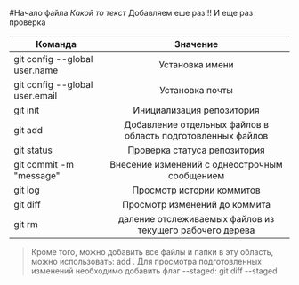 #Начало файла
*Какой то текст*
Добавляем еше раз!!!
И еще раз
проверка

| Команда     | Значение              
| ------------- |:------------------:| 
| git config --global user.name     | Установка имени   
| git config --global user.email     | Установка почты
| git init  | Инициализация репозитория   
| git add  | Добавление отдельных файлов в область подготовленных файлов
| git status  | Проверка статуса репозитория
| git commit -m "message"     | Внесение изменений с однеострочным сообщением
| git log | Просмотр истории коммитов   
| git diff | Просмотр изменений до коммита 
|git rm   | даление отслеживаемых файлов из текущего рабочего дерева
>  Кроме того, можно добавить все файлы и папки в эту область, можно использовать: add .
>Для просмотра подготовленных изменений необходимо добавить флаг --staged: git diff --staged